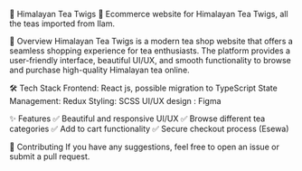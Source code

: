 🌿 Himalayan Tea Twigs
🚀 Ecommerce website for Himalayan Tea Twigs, all the teas imported from Ilam. 

📌 Overview
Himalayan Tea Twigs is a modern tea shop website that offers a seamless shopping experience for tea enthusiasts. The platform provides a user-friendly interface, beautiful UI/UX, and smooth functionality to browse and purchase high-quality Himalayan tea online.

🛠️ Tech Stack
Frontend: React js, possible migration to TypeScript
State Management: Redux
Styling: SCSS
UI/UX design : Figma

✨ Features
✅ Beautiful and responsive UI/UX
✅ Browse different tea categories
✅ Add to cart functionality
✅ Secure checkout process (Esewa)

🤝 Contributing
 If you have any suggestions, feel free to open an issue or submit a pull request.
